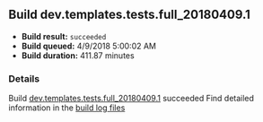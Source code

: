 ## Build dev.templates.tests.full_20180409.1
- **Build result:** `succeeded`
- **Build queued:** 4/9/2018 5:00:02 AM
- **Build duration:** 411.87 minutes
### Details
Build [dev.templates.tests.full_20180409.1](https://winappstudio.visualstudio.com/web/build.aspx?pcguid=a4ef43be-68ce-4195-a619-079b4d9834c2&builduri=vstfs%3a%2f%2f%2fBuild%2fBuild%2f25405) succeeded
Find detailed information in the [build log files](https://uwpctdiags.blob.core.windows.net/buildlogs/dev.templates.tests.full_20180409.1_logs.zip)

